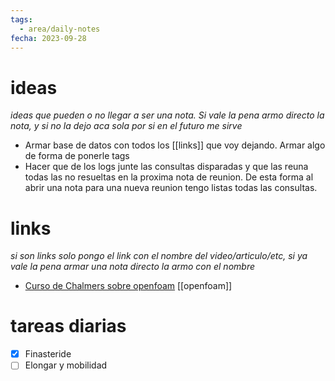 ```yaml
---
tags:
  - area/daily-notes
fecha: 2023-09-28
---
```


# ideas
*ideas que pueden o no llegar a ser una nota. Si vale la pena armo directo la nota, y si no la dejo aca sola por si en el futuro me sirve*
- Armar base de datos con todos los [[links]] que voy dejando. Armar algo de forma de ponerle tags
- Hacer que de los logs junte las consultas disparadas y que las reuna todas las no resueltas en la proxima nota de reunion. De esta forma al abrir una nota para una nueva reunion tengo listas todas las consultas.

# links
*si son links solo pongo el link con el nombre del video/articulo/etc, si ya vale la pena armar una nota directo la armo con el nombre*
- [Curso de Chalmers sobre openfoam](https://www.tfd.chalmers.se/~hani/kurser/OS_CFD/) [[openfoam]]
# tareas diarias
- [x] Finasteride
- [ ] Elongar y mobilidad